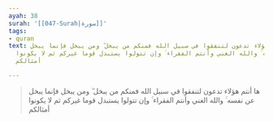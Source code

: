 ```yaml
---
ayah: 38
surah: '[[047-Surah|سورة]]'
tags:
- quran
text: ها أنتم هؤلاء تدعون لتنفقوا في سبيل الله فمنكم من يبخل ۖ ومن يبخل فإنما يبخل
  عن نفسه ۚ والله الغني وأنتم الفقراء ۚ وإن تتولوا يستبدل قوما غيركم ثم لا يكونوا
  أمثالكم

---
```

> ها أنتم هؤلاء تدعون لتنفقوا في سبيل الله فمنكم من يبخل ۖ ومن يبخل فإنما يبخل عن نفسه ۚ والله الغني وأنتم الفقراء ۚ وإن تتولوا يستبدل قوما غيركم ثم لا يكونوا أمثالكم
